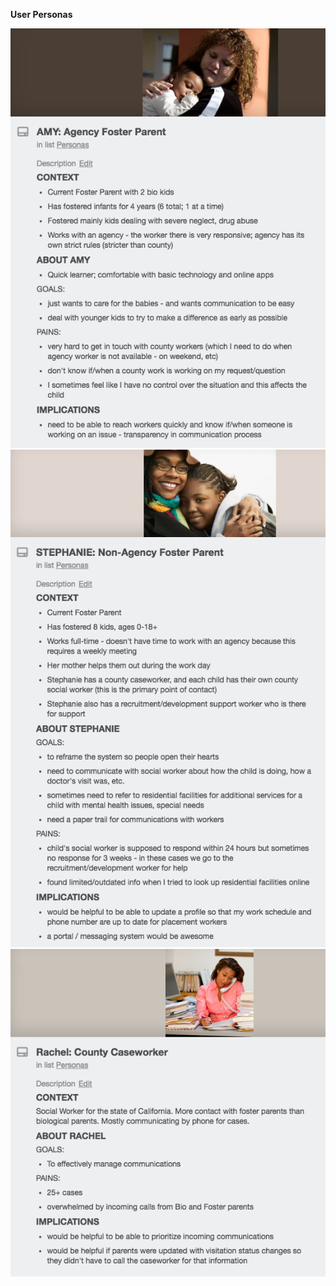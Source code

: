 **User Personas**

<img src="https://github.com/CivicActions/agile-california/blob/master/Foster_parent_Amy.png">

<img src="https://github.com/CivicActions/agile-california/blob/master/Foster_parent_Stephanie.png">

<img src="https://github.com/CivicActions/agile-california/blob/master/caseworker.png">
